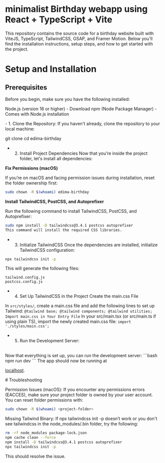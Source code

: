 # minimalist Birthday webapp using React + TypeScript + Vite



<p>This repository contains the source code for a birthday website built with ViteJS, TypeScript, TailwindCSS, GSAP, and Framer Motion. Below you'll find the installation instructions, setup steps, and how to get started with the project.</p>

# Setup and Installation

## Prerequisites
Before you begin, make sure you have the following installed:

<p>Node.js (version 16 or higher) - Download
npm (Node Package Manager) - Comes with Node.js installation</p>
- 1. Clone the Repository:
If you haven't already, clone the repository to your local machine:

git clone <repository-url>
cd edima-birthday
- 2. Install Project Dependencies
Now that you’re inside the project folder, let's install all dependencies:

<strong>Fix Permissions (macOS)</strong>

If you’re on macOS and facing permission issues during installation, reset the folder ownership first:
```bash
sudo chown -R $(whoami) edima-birthday
```
<strong>Install TailwindCSS, PostCSS, and Autoprefixer</strong>

Run the following command to install TailwindCSS, PostCSS, and Autoprefixer:
```bash
sudo npm install -D tailwindcss@3.4.1 postcss autoprefixer
This command will install the required CSS libraries.
```
- 3. Initialize TailwindCSS
Once the dependencies are installed, initialize TailwindCSS configuration:
```bash
npx tailwindcss init -p
```
This will generate the following files:
```
tailwind.config.js
postcss.config.js
```
- 4. Set Up TailwindCSS in the Project
Create the main.css File

In `src/styles/`, create a main.css file and add the following lines to set up Tailwind:
`
@tailwind base;
@tailwind components;
@tailwind utilities;
Import main.css in Your Entry File
`
In your src/main.tsx (or src/main.ts if using plain TS), import the newly created main.css file:
`
import './styles/main.css';
`
- 5. Run the Development Server:
<br>
Now that everything is set up, you can run the development server:
```bash
npm run dev
```
The app should now be running at

[localhost](http://localhost:3000).

# Troubleshooting

Permission Issues (macOS): If you encounter any permissions errors (EACCES), make sure your project folder is owned by your user account. You can reset folder permissions with:
```bash
sudo chown -R $(whoami) <project-folder>
```

Missing Tailwind Binary: If npx tailwindcss init -p doesn’t work or you don't see tailwindcss in the node_modules/.bin folder, try the following:

```bash
rm -rf node_modules package-lock.json
npm cache clean --force
npm install -D tailwindcss@3.4.1 postcss autoprefixer
npx tailwindcss init -p
```
This should resolve the issue.
